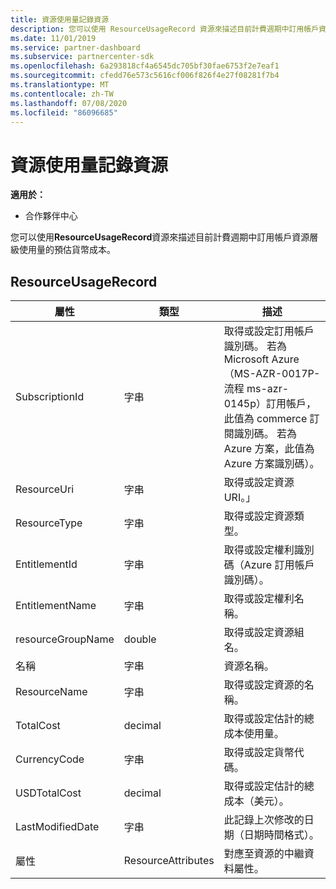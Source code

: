 ```yaml
---
title: 資源使用量記錄資源
description: 您可以使用 ResourceUsageRecord 資源來描述目前計費週期中訂用帳戶資源層級使用量的預估貨幣成本。
ms.date: 11/01/2019
ms.service: partner-dashboard
ms.subservice: partnercenter-sdk
ms.openlocfilehash: 6a293818cf4a6545dc705bf30fae6753f2e7eaf1
ms.sourcegitcommit: cfedd76e573c5616cf006f826f4e27f08281f7b4
ms.translationtype: MT
ms.contentlocale: zh-TW
ms.lasthandoff: 07/08/2020
ms.locfileid: "86096685"
---
```

# <a name="resource-usage-record-resources"></a>資源使用量記錄資源

**適用於：**

- 合作夥伴中心

您可以使用**ResourceUsageRecord**資源來描述目前計費週期中訂用帳戶資源層級使用量的預估貨幣成本。

## <a name="resourceusagerecord"></a>ResourceUsageRecord

| 屬性         | 類型               | 描述                                                                                   |
|------------------|--------------------|-----------------------------------------------------------------------------------------------|
| SubscriptionId           | 字串             | 取得或設定訂用帳戶識別碼。 若為 Microsoft Azure （MS-AZR-0017P-流程 ms-azr-0145p）訂用帳戶，此值為 commerce 訂閱識別碼。 若為 Azure 方案，此值為 Azure 方案識別碼）。                  |
| ResourceUri  | 字串             | 取得或設定資源 URI。」                                                        |
| ResourceType          | 字串             | 取得或設定資源類型。                                       |
| EntitlementId               | 字串             | 取得或設定權利識別碼（Azure 訂用帳戶識別碼）。                                                 |
| EntitlementName             | 字串             | 取得或設定權利名稱。                                                     |
| resourceGroupName        | double             | 取得或設定資源組名。   |
| 名稱   | 字串             | 資源名稱。 |
| ResourceName   | 字串             | 取得或設定資源的名稱。 |
| TotalCost   | decimal             | 取得或設定估計的總成本使用量。 |
| CurrencyCode   | 字串             | 取得或設定貨幣代碼。                                          |
| USDTotalCost   | decimal             | 取得或設定估計的總成本（美元）。                                         |
| LastModifiedDate | 字串             | 此記錄上次修改的日期（日期時間格式）。                             |
| 屬性       | ResourceAttributes | 對應至資源的中繼資料屬性。                                        |                                           |
